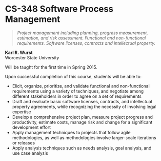 # CS-348 Software Process Management
> *Project management including planning, progress measurement, estimation, and risk assessment. Functional and non-functional requirements. Software licenses, contracts and intellectual property.*

**Karl R. Wurst**
<br>Worcester State University

Will be taught for the first time in Spring 2015.

Upon successful completion of this course, students will be able to:
* Elicit, organize, prioritize, and validate functional and non-functional requirements using a variety of techniques, and negotiate among different stakeholders in order to agree on a set of requirements
* Draft and evaluate basic software licenses, contracts, and intellectual property agreements, while recognizing the necessity of involving legal expertise
* Develop a comprehensive project plan, measure project progress and productivity, estimate costs, manage risk and change for a significant development effort
* Apply management techniques to projects that follow agile methodologies, as well as methodologies involve larger-scale iterations or releases
* Apply analysis techniques such as needs analysis, goal analysis, and use case analysis
